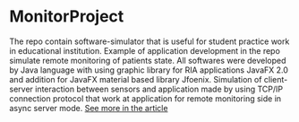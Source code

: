 # MonitorProject
The repo contain software-simulator that is useful for student practice work in educational institution. Example of application development in the repo simulate remote monitoring of patients state. All softwares were developed by Java language with using graphic library for RIA applications JavaFX 2.0 and addition for JavaFX material based library Jfoenix. Simulation of  client-server interaction  between sensors and application made by using TCP/IP  connection protocol that work at application for remote monitoring  side in async server mode.
[See more in the article](https://drive.google.com/file/d/1YSpcOjpqVkoxfws_ZURbRM97o1akOh26/view?usp=sharing)
